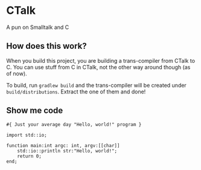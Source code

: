 # CTalk
A pun on Smalltalk and C

## How does this work?

When you build this project, you are building a trans-compiler from CTalk to C.
You can use stuff from C in CTalk, not the other way around though (as of now).

To build, run `gradlew build` and the trans-compiler will be created under
`build/distributions`. Extract the one of them and done!

## Show me code

```
#{ Just your average day "Hello, world!" program }

import std::io;

function main:int argc: int, argv:[[char]]
    std::io::println str:"Hello, world!";
    return 0;
end;
```

